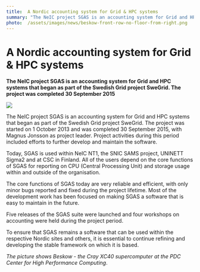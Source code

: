 ```yaml
---
title:  A Nordic accounting system for Grid & HPC systems 
summary: "The NeIC project SGAS is an accounting system for Grid and HPC systems that began as part of the Swedish Grid project SweGrid. The project was completed 30 September 2015"
photo:  /assets/images/news/beskow-front-row-no-floor-from-right.png
---
```


A Nordic accounting system for Grid & HPC systems
=================================================

**The NeIC project SGAS is an accounting system for Grid and HPC systems that began as part of the Swedish Grid project SweGrid. The project was completed 30 September 2015**

<a href="{{ site.baseurl }}/assets/images/news/beskow-front-row-no-floor-from-right.png"> <img class="smallpic" src="{{ site.baseurl }}/assets/images/news/beskow-front-row-no-floor-from-right-mini.png"> </a>

The NeIC project SGAS is an accounting system for Grid and HPC systems that began as part of the Swedish Grid project SweGrid. The project was started on 1 October 2013 and was completed 30 September 2015, with Magnus Jonsson as project leader. Project activities during this period included efforts to further develop and maintain the software.

Today, SGAS is used within NeIC NT1, the SNIC SAMS project, UNINETT Sigma2 and at CSC in Finland. All of the users depend on the core functions of SGAS for reporting on CPU (Central Processing Unit) and storage usage within and outside of the organisation.

The core functions of SGAS today are very reliable and efficient, with only minor bugs reported and fixed during the project lifetime. Most of the development work has been focused on making SGAS a software that is easy to maintain in the future.

Five releases of the SGAS suite were launched and four workshops on accounting were held during the project period.

To ensure that SGAS remains a software that can be used within the respective Nordic sites and others, it is essential to continue refining and developing the stable framework on which it is based.

*The picture shows Beskow - the Cray XC40 supercomputer at the PDC Center for High Performance Computing*.
